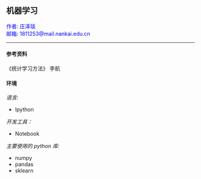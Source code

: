 ## 机器学习

<p style="color:blue;">
    作者: 庄泽琰 <br> 
    邮箱: 1811253@mail.nankai.edu.cn
</p>

***
#### 参考资料
《统计学习方法》 李航

#### 环境
<i>语言: </i>
* Ipython

<i> 开发工具：</i>
* Notebook

<i> 主要使用的 python 库: </i>
* numpy
* pandas
* sklearn